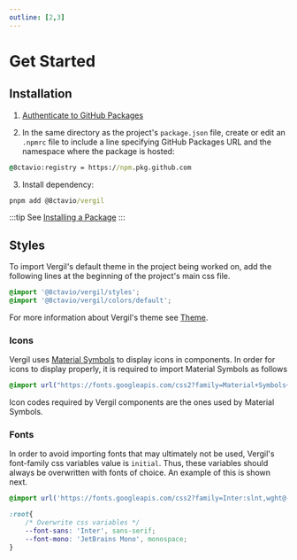```yaml
---
outline: [2,3]
---
```


# Get Started

## Installation

1. [Authenticate to GitHub Packages](https://docs.github.com/en/packages/working-with-a-github-packages-registry/working-with-the-npm-registry#authenticating-to-github-packages)

2. In the same directory as the project's `package.json` file, create or edit an `.npmrc` file to include a line specifying GitHub Packages URL and the namespace where the package is hosted:

```cmd
@8ctavio:registry = https://npm.pkg.github.com
```

3. Install dependency:

```cmd
pnpm add @8ctavio/vergil
```
:::tip
See [Installing a Package](https://docs.github.com/en/packages/working-with-a-github-packages-registry/working-with-the-npm-registry#installing-a-package)
:::

## Styles

To import Vergil's default theme in the project being worked on, add the following lines at the beginning of the project's main css file.

```css
@import '@8ctavio/vergil/styles';
@import '@8ctavio/vergil/colors/default';
```

For more information about Vergil's theme see [Theme](/theme.md).

### Icons

Vergil uses [Material Symbols](https://fonts.google.com/icons?icon.style=Rounded&icon.set=Material+Symbols) to display icons in components. In order for icons to display properly, it is required to import Material Symbols as follows

```css
@import url("https://fonts.googleapis.com/css2?family=Material+Symbols+Rounded:FILL@1");
```

Icon codes required by Vergil components are the ones used by Material Symbols.

### Fonts

In order to avoid importing fonts that may ultimately not be used, Vergil's font-family css variables value is `initial`. Thus, these variables should always be overwritten with fonts of choice. An example of this is shown next.

```css
@import url('https://fonts.googleapis.com/css2?family=Inter:slnt,wght@-10..0,100..900&family=JetBrains+Mono:ital,wght@0,100..800;1,100..800&display=swap');

:root{
    /* Overwrite css variables */
    --font-sans: 'Inter', sans-serif;
    --font-mono: 'JetBrains Mono', monospace;
}
```